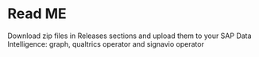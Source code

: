 # Read ME
Download zip files in Releases sections and upload them to your SAP Data Intelligence: graph, qualtrics operator and signavio operator
